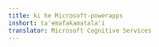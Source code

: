 ```yaml
---
title: ki he Microsoft-powerapps
inshort: ta'emafakamatala'i
translator: Microsoft Cognitive Services
---
```




